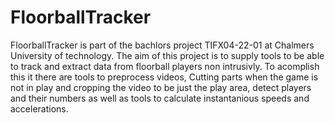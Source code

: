 # FloorballTracker

FloorballTracker is part of the bachlors project TIFX04-22-01 at Chalmers
University of technology. The aim of this project is to supply tools to be able
to track and extract data from floorball players non intrusivly. To acomplish
this it there are tools to preprocess videos, Cutting parts when the game is
not in play and cropping the video to be just the play area, detect players and
their numbers as well as tools to calculate instantanious speeds and
accelerations.

